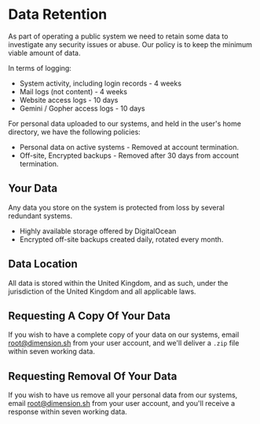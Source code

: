 # Data Retention

As part of operating a public system we need to retain some data to investigate any security issues or abuse. Our policy is to keep the minimum viable amount of data.

In terms of logging:

* System activity, including login records - 4 weeks
* Mail logs (not content) - 4 weeks
* Website access logs - 10 days
* Gemini / Gopher access logs - 10 days

For personal data uploaded to our systems, and held in the user's home directory, we have the following policies:

* Personal data on active systems - Removed at account termination.
* Off-site, Encrypted backups - Removed after 30 days from account termination.

## Your Data

Any data you store on the system is protected from loss by several redundant systems.

* Highly available storage offered by DigitalOcean
* Encrypted off-site backups created daily, rotated every month.

## Data Location

All data is stored within the United Kingdom, and as such, under the jurisdiction of the United Kingdom and all applicable laws.

## Requesting A Copy Of Your Data

If you wish to have a complete copy of your data on our systems, email [root@dimension.sh](mailto:root@dimension.sh) from your user account, and we'll deliver a `.zip` file within seven working data.

## Requesting Removal Of Your Data

If you wish to have us remove all your personal data from our systems, email [root@dimension.sh](mailto:root@dimension.sh) from your user account, and you'll receive a response within seven working data.